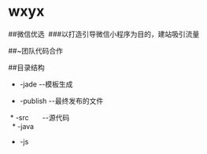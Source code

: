 # wxyx

 ##微信优选
  ###以打造引导微信小程序为目的，建站吸引流量

 ##~团队代码合作 
 
 ##目录结构
  * -jade       --模板生成  
  
  * -publish    --最终发布的文件  
  
  * -src        --源代码  
   * -java  
   * -js  
    
    
